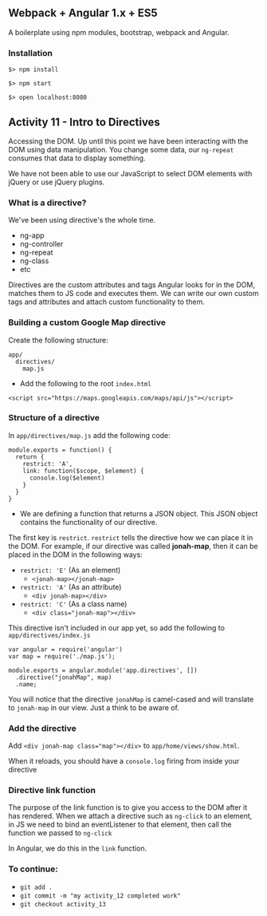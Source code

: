 ## Webpack + Angular 1.x + ES5

A boilerplate using npm modules, bootstrap, webpack and Angular.

### Installation

`$> npm install`

`$> npm start`

`$> open localhost:8080`

## Activity 11 - Intro to Directives

Accessing the DOM.  Up until this point we have been interacting with the DOM using data manipulation.
You change some data, our `ng-repeat` consumes that data to display something.

We have not been able to use our JavaScript to select DOM elements with jQuery or use jQuery plugins.


### What is a directive?

We've been using directive's the whole time.  

* ng-app
* ng-controller
* ng-repeat
* ng-class
* etc

Directives are the custom attributes and tags Angular looks for in the DOM, matches them to JS code and executes them.
We can write our own custom tags and attributes and attach custom functionality to them.

### Building a custom Google Map directive

Create the following structure:

```
app/
  directives/
    map.js
```

* Add the following to the root `index.html`

```
<script src="https://maps.googleapis.com/maps/api/js"></script>
```

### Structure of a directive

In `app/directives/map.js` add the following code:

```
module.exports = function() {
  return {
    restrict: 'A',
    link: function($scope, $element) {
      console.log($element)
    }
  }
}
```

* We are defining a function that returns a JSON object.  This JSON object contains the functionality
of our directive.

The first key is `restrict`.  `restrict` tells the directive how we can place it in the DOM.
For example, if our directive was called **jonah-map**, then it can be placed in the DOM in the following ways:

* `restrict: 'E'` (As an element)
  * `<jonah-map></jonah-map>`
* `restrict: 'A'` (As an attribute)
  * `<div jonah-map></div>`
* `restrict: 'C'` (As a class name)
  * `<div class="jonah-map"></div>`

This directive isn't included in our app yet, so add the following to `app/directives/index.js`

```
var angular = require('angular')
var map = require('./map.js');

module.exports = angular.module('app.directives', [])
  .directive("jonahMap", map)
  .name;
```

You will notice that the directive `jonahMap` is camel-cased and will translate to `jonah-map` in our view.
Just a think to be aware of.

### Add the directive 

Add `<div jonah-map class="map"></div>` to `app/home/views/show.html`.

When it reloads, you should have a `console.log` firing from inside your directive


### Directive link function

The purpose of the link function is to give you access to the DOM after it has rendered.
When we attach a directive such as `ng-click` to an element, in JS we need to bind an eventListener
to that element, then call the function we passed to `ng-click`

In Angular, we do this in the `link` function.




### To continue:

* `git add .`
* `git commit -m "my activity_12 completed work"`
* `git checkout activity_13`



